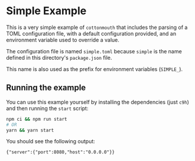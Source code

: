 # Simple Example

This is a very simple example of `cottonmouth` that includes the parsing of a TOML configuration file, with a default configuration provided, and an environment variable used to override a value.

The configuration file is named `simple.toml` because `simple` is the name defined in this directory's `package.json` file.

This name is also used as the prefix for environment variables (`SIMPLE_`).

## Running the example

You can use this example yourself by installing the dependencies (just `c9h`) and then running the `start` script:

```bash
npm ci && npm run start
# OR
yarn && yarn start
```

You should see the following output:

```
{"server":{"port":8080,"host":"0.0.0.0"}}
```

